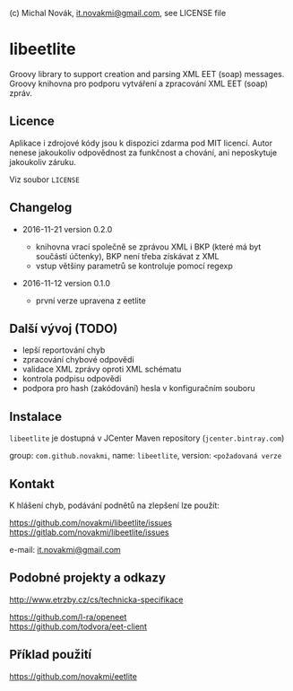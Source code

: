 (c) Michal Novák, it.novakmi@gmail.com, see LICENSE file

# libeetlite
 
Groovy library to support creation and parsing  XML EET (soap) messages.
Groovy knihovna pro podporu vytváření a zpracování XML EET (soap) zpráv.

## Licence

Aplikace i zdrojové kódy jsou k dispozici zdarma pod MIT licencí. 
Autor nenese jakoukoliv odpovědnost za funkčnost a chování, ani neposkytuje jakoukoliv záruku.

Viz soubor `LICENSE`

## Changelog

* 2016-11-21 version 0.2.0
    * knihovna vrací společně se zprávou XML i BKP (které má byt součástí  účtenky), BKP není třeba získávat z XML
    * vstup většiny parametrů se kontroluje pomocí regexp   

* 2016-11-12 version 0.1.0
    * první verze upravena z eetlite
     
## Další vývoj (TODO)     

* lepší reportování chyb
* zpracování chybové odpovědi
* validace XML zprávy oproti XML schématu
* kontrola podpisu odpovědi
* podpora pro hash (zakódování) hesla v konfiguračním souboru

## Instalace

`libeetlite` je dostupná v JCenter Maven repository (`jcenter.bintray.com`)

group: `com.github.novakmi`, name: `libeetlite`, version: `<požadovaná verze`

## Kontakt

K hlášení chyb, podávání podnětů na zlepšení lze použít:  

https://github.com/novakmi/libeetlite/issues  
https://gitlab.com/novakmi/libeetlite/issues
  
e-mail: it.novakmi@gmail.com

## Podobné projekty a odkazy

http://www.etrzby.cz/cs/technicka-specifikace  

https://github.com/l-ra/openeet    
https://github.com/todvora/eet-client  

## Příklad použití

https://github.com/novakmi/eetlite  

